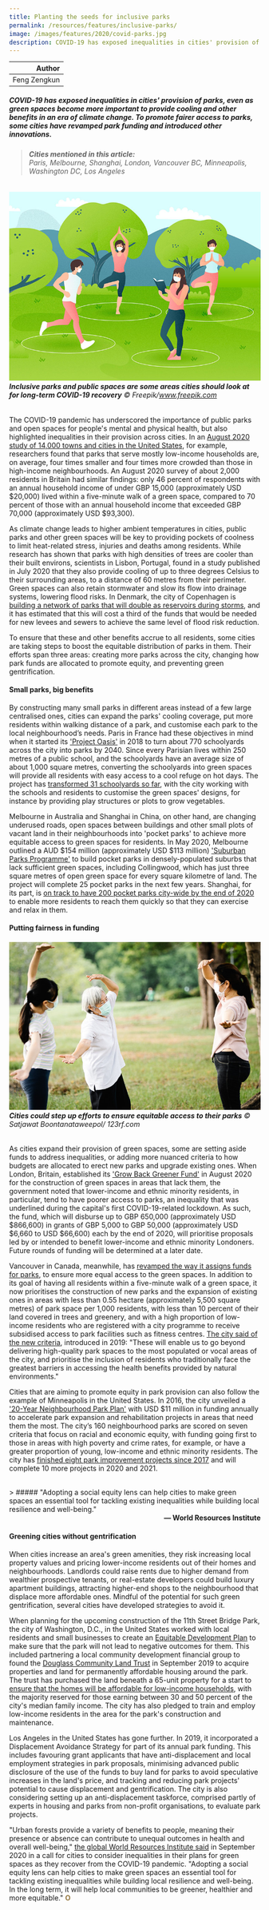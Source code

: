 ```yaml
---
title: Planting the seeds for inclusive parks
permalink: /resources/features/inclusive-parks/
image: /images/features/2020/covid-parks.jpg
description: COVID-19 has exposed inequalities in cities' provision of parks, even as green spaces become more important to provide cooling and other benefits in an era of climate change. To promote fairer access to parks, some cities have revamped park funding and introduced other innovations.
---
```


| Author |
|---:|
| Feng Zengkun |

##### COVID-19 has exposed inequalities in cities' provision of parks, even as green spaces become more important to provide cooling and other benefits in an era of climate change. To promote fairer access to parks, some cities have revamped park funding and introduced other innovations.

> ###### **Cities mentioned in this article:** <br> Paris, Melbourne, Shanghai, London, Vancouver BC, Minneapolis, Washington DC, Los Angeles

###### ![Inclusive parks and public spaces are some areas cities should look at for long-term COVID-19 recovery](/images/features/2020/covid-parks.jpg/)**Inclusive parks and public spaces are some areas cities should look at for long-term COVID-19 recovery** © Freepik/www.freepik.com

The COVID-19 pandemic has underscored the importance of public parks and open spaces for people's mental and physical health, but also highlighted inequalities in their provision across cities. In an [August 2020 study of 14,000 towns and cities in the United States](https://www.theguardian.com/us-news/2020/aug/05/us-parks-minority-neighborhoods-smaller-more-crowded), for example, researchers found that parks that serve mostly low-income households are, on average, four times smaller and four times more crowded than those in high-income neighbourhoods. An August 2020 survey of about 2,000 residents in Britain had similar findings: only 46 percent of respondents with an annual household income of under GBP 15,000 (approximately USD $20,000) lived within a five-minute walk of a green space, compared to 70 percent of those with an annual household income that exceeded GBP 70,000 (approximately USD $93,300).

As climate change leads to higher ambient temperatures in cities, public parks and other green spaces will be key to providing pockets of coolness to limit heat-related stress, injuries and deaths among residents. While research has shown that parks with high densities of trees are cooler than their built environs, scientists in Lisbon, Portugal, found in a study published in July 2020 that they also provide cooling of up to three degrees Celsius to their surrounding areas, to a distance of 60 metres from their perimeter. Green spaces can also retain stormwater and slow its flow into drainage systems, lowering flood risks. In Denmark, the city of Copenhagen is [building a network of parks that will double as reservoirs during storms](https://www.politico.eu/article/copenhagen-warming-climate-flooding/), and it has estimated that this will cost a third of the funds that would be needed for new levees and sewers to achieve the same level of flood risk reduction.

To ensure that these and other benefits accrue to all residents, some cities are taking steps to boost the equitable distribution of parks in them. Their efforts span three areas: creating more parks across the city, changing how park funds are allocated to promote equity, and preventing green gentrification. 

#### **Small parks, big benefits**

By constructing many small parks in different areas instead of a few large centralised ones, cities can expand the parks' cooling coverage, put more residents within walking distance of a park, and customise each park to the local neighbourhood’s needs. Paris in France had these objectives in mind when it started its ['Project Oasis'](https://citymonitor.ai/community/how-paris-plans-to-protect-its-residents-from-rising-heat) in 2018 to turn about 770 schoolyards across the city into parks by 2040. Since every Parisian lives within 250 metres of a public school, and the schoolyards have an average size of about 1,000 square metres, converting the schoolyards into green spaces will provide all residents with easy access to a cool refuge on hot days. The project has [transformed 31 schoolyards so far](https://www.uia-initiative.eu/en/news/paris-creating-oasis-heart-its-neighborhoods-and-why-more-cities-should-follow), with the city working with the schools and residents to customise the green spaces' designs, for instance by providing play structures or plots to grow vegetables. 

Melbourne in Australia and Shanghai in China, on other hand, are changing underused roads, open spaces between buildings and other small plots of vacant land in their neighbourhoods into 'pocket parks' to achieve more equitable access to green spaces for residents. In May 2020, Melbourne outlined a AUD $154 million (approximately USD $113 million) ['Suburban Parks Programme'](https://www.environment.vic.gov.au/suburban-parks/creating-new-parkland-across-victoria) to build pocket parks in densely-populated suburbs that lack sufficient green spaces, including Collingwood, which has just three square metres of open green space for every square kilometre of land. The project will complete 25 pocket parks in the next few years. Shanghai, for its part, is [on track to have 200 pocket parks city-wide by the end of 2020](https://www.shine.cn/news/in-focus/2009156080/) to enable more residents to reach them quickly so that they can exercise and relax in them.

#### **Putting fairness in funding**

###### ![ities could step up efforts to ensure equitable access to their parks.](/images/features/2020/covid-equitable-park.jpg/)**Cities could step up efforts to ensure equitable access to their parks** © Satjawat Boontanataweepol/ 123rf.com

As cities expand their provision of green spaces, some are setting aside funds to address inequalities, or adding more nuanced criteria to how budgets are allocated to erect new parks and upgrade existing ones. When London, Britain, established its ['Grow Back Greener Fund'](https://www.london.gov.uk/sites/default/files/grow_back_greener_fund_grants_guide.pdf) in August 2020 for the construction of green spaces in areas that lack them, the government noted that lower-income and ethnic minority residents, in particular, tend to have poorer access to parks, an inequality that was underlined during the capital's first COVID-19-related lockdown. As such, the fund, which will disburse up to GBP 650,000 (approximately USD $866,600) in grants of GBP 5,000 to GBP 50,000 (approximately USD $6,660 to USD $66,600) each by the end of 2020, will prioritise proposals led by or intended to benefit lower-income and ethnic minority Londoners. Future rounds of funding will be determined at a later date.

Vancouver in Canada, meanwhile, has [revamped the way it assigns funds for parks](https://vancouver.ca/files/cov/vanplay-strategic-bold-moves-report.pdf), to ensure more equal access to the green spaces. In addition to its goal of having all residents within a five-minute walk of a green space, it now prioritises the construction of new parks and the expansion of existing ones in areas with less than 0.55 hectare (approximately 5,500 square metres) of park space per 1,000 residents, with less than 10 percent of their land covered in trees and greenery, and with a high proportion of low-income residents who are registered with a city programme to receive subsidised access to park facilities such as fitness centres. [The city said of the new criteria](https://planh.ca/success-stories/vanplay-planning-equity-vancouvers-parks-and-recreation-services), introduced in 2019: "These will enable us to go beyond delivering high-quality park spaces to the most populated or vocal areas of the city, and prioritise the inclusion of residents who traditionally face the greatest barriers in accessing the health benefits provided by natural environments."

Cities that are aiming to promote equity in park provision can also follow the example of Minneapolis in the United States. In 2016, the city unveiled a ['20-Year Neighbourhood Park Plan'](https://www.minneapolisparks.org/about_us/budget__financial/20-year_neighborhood_park_plan/) with USD $11 million in funding annually to accelerate park expansion and rehabilitation projects in areas that need them the most. The city’s 160 neighbourhood parks are scored on seven criteria that focus on racial and economic equity, with funding going first to those in areas with high poverty and crime rates, for example, or have a greater proportion of young, low-income and ethnic minority residents. The city has [finished eight park improvement projects since 2017](https://www.minneapolisparks.org/news/2020/07/23/20-year-neighborhood-park-plan-npp20-update-capital-investments/) and will complete 10 more projects in 2020 and 2021.

<br>
> ##### "Adopting a social equity lens can help cities to make green spaces an essential tool for tackling existing inequalities while building local resilience and well-being."

<div align="right"><b>— World Resources Institute</b></div>

#### **Greening cities without gentrification**

When cities increase an area's green amenities, they risk increasing local property values and pricing lower-income residents out of their homes and neighbourhoods. Landlords could raise rents due to higher demand from wealthier prospective tenants, or real-estate developers could build luxury apartment buildings, attracting higher-end shops to the neighbourhood that displace more affordable ones. Mindful of the potential for such green gentrification, several cities have developed strategies to avoid it. 

When planning for the upcoming construction of the 11th Street Bridge Park, the city of Washington, D.C., in the United States worked with local residents and small businesses to create an [Equitable Development Plan](https://bbardc.org/wp-content/uploads/2018/10/Equitable-Development-Plan_09.04.18.pdf) to make sure that the park will not lead to negative outcomes for them. This included partnering a local community development financial group to found the [Douglass Community Land Trust](http://douglassclt.org/#Mission) in September 2019 to acquire properties and land for permanently affordable housing around the park. The trust has purchased the land beneath a 65-unit property for a start to [ensure that the homes will be affordable for low-income households](https://www.prnewswire.com/news-releases/dhcd-financing-to-preserve-65-affordable-housing-units-in-ward-8-301153594.html), with the majority reserved for those earning between 30 and 50 percent of the city's median family income. The city has also pledged to train and employ low-income residents in the area for the park's construction and maintenance.

Los Angeles in the United States has gone further. In 2019, it incorporated a Displacement Avoidance Strategy for part of its annual park funding. This includes favouring grant applicants that have anti-displacement and local employment strategies in park proposals, minimising advanced public disclosure of the use of the funds to buy land for parks to avoid speculative increases in the land's price, and tracking and reducing park projects' potential to cause displacement and gentrification. The city is also considering setting up an anti-displacement taskforce, comprised partly of experts in housing and parks from non-profit organisations, to evaluate park projects. 

"Urban forests provide a variety of benefits to people, meaning their presence or absence can contribute to unequal outcomes in health and overall well-being," [the global World Resources Institute said](https://www.wri.org/blog/2020/09/green-space-social-equity-cities) in September 2020 in a call for cities to consider inequalities in their plans for green spaces as they recover from the COVID-19 pandemic. "Adopting a social equity lens can help cities to make green spaces an essential tool for tackling existing inequalities while building local resilience and well-being. In the long term, it will help local communities to be greener, healthier and more equitable." **<font color="#967942">O</font>**
